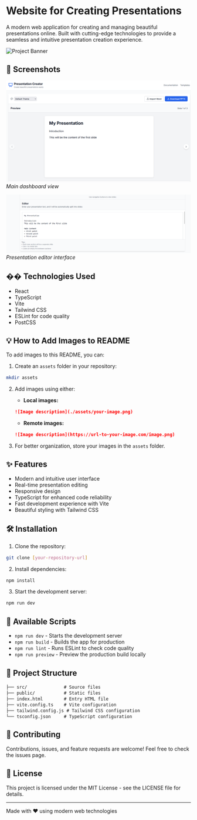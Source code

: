 # Website for Creating Presentations

A modern web application for creating and managing beautiful presentations online. Built with cutting-edge technologies to provide a seamless and intuitive presentation creation experience.

![Project Banner](./assets/banner.png)

## 📸 Screenshots

![Dashboard](./assets/dashboard.png)
*Main dashboard view*

![Presentation Editor](./assets/editor.png)
*Presentation editor interface*

## �� Technologies Used

- React
- TypeScript
- Vite
- Tailwind CSS
- ESLint for code quality
- PostCSS

## 💡 How to Add Images to README

To add images to this README, you can:

1. Create an `assets` folder in your repository:
```bash
mkdir assets
```

2. Add images using either:

   - **Local images:**
   ```markdown
   ![Image description](./assets/your-image.png)
   ```

   - **Remote images:**
   ```markdown
   ![Image description](https://url-to-your-image.com/image.png)
   ```

3. For better organization, store your images in the `assets` folder.

## ✨ Features

- Modern and intuitive user interface
- Real-time presentation editing
- Responsive design
- TypeScript for enhanced code reliability
- Fast development experience with Vite
- Beautiful styling with Tailwind CSS

## 🛠️ Installation

1. Clone the repository:
```bash
git clone [your-repository-url]
```

2. Install dependencies:
```bash
npm install
```

3. Start the development server:
```bash
npm run dev
```

## 🔧 Available Scripts

- `npm run dev` - Starts the development server
- `npm run build` - Builds the app for production
- `npm run lint` - Runs ESLint to check code quality
- `npm run preview` - Preview the production build locally

## 📝 Project Structure

```
├── src/              # Source files
├── public/           # Static files
├── index.html        # Entry HTML file
├── vite.config.ts    # Vite configuration
├── tailwind.config.js # Tailwind CSS configuration
└── tsconfig.json     # TypeScript configuration
```

## 🤝 Contributing

Contributions, issues, and feature requests are welcome! Feel free to check the issues page.

## 📄 License

This project is licensed under the MIT License - see the LICENSE file for details.

---

Made with ❤️ using modern web technologies 